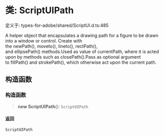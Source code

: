 # 类: ScriptUIPath

定义于: types-for-adobe/shared/ScriptUI.d.ts:485

A helper object that encapsulates a drawing path for a figure to be drawn into a window or control.
Create with the newPath(), moveto(), lineto(), rectPath(), and ellipsePath() methods.Used as value of currentPath, where it is acted upon by methods such as closePath().Pass as optional argument to fillPath() and strokePath(), which otherwise act upon the current path.

## 构造函数

### 构造函数

> **new ScriptUIPath**(): `ScriptUIPath`

#### 返回

`ScriptUIPath`
